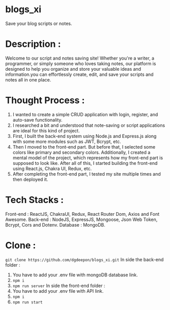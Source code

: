 # blogs_xi
Save your blog scripts or notes.

# Description :
Welcome to our script and notes saving site! Whether you're a writer, a programmer, or simply someone who loves taking notes, 
our platform is designed to help you organize and store your valuable ideas and information.you can effortlessly create, edit, 
and save your scripts and notes all in one place.

# Thought Process :
1. I wanted to create a simple CRUD application with login, register, and auto-save functionality.
2. I researched a bit and understood that note-saving or script applications are ideal for this kind of project.
3. First, I built the back-end system using Node.js and Express.js along with some more modules such as JWT, Bcrypt, etc.
4. Then I moved to the front-end part. But before that, I selected some colors like primary and secondary colors. Additionally, 
  I created a mental model of the project, which represents how my front-end part is supposed to look like. After all of this, 
  I started building the front-end using React.js, Chakra UI, Redux, etc.
5. After completing the front-end part, I tested my site multiple times and then deployed it.

# Tech Stacks :
Front-end : ReactJS, ChakraUI, Redux, React Router Dom, Axios and Font Awesome.
Back-end : NodeJS, ExpressJS, Mongoose, Json Web Token, Bcrypt, Cors and Dotenv.
Database : MongoDB.

# Clone :
`git clone https://github.com/dgdeepon/blogs_xi.git`
In side the back-end folder :
1. You have to add your .env file with mongoDB database link.
2. `npm i`
3. `npm run server`
In side the front-end folder :
1. You have to add your .env file with API link.
2. `npm i`
3. `npm run start`
